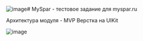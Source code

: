 ![image](https://github.com/unhe1rd/MySpar/assets/130218904/0f6b0134-4f54-4993-9d00-3533059b8138)# MySpar - тестовое задание для myspar.ru

Архитектура модуля - MVP
Верстка на UIKit

![image](https://github.com/unhe1rd/MySpar/assets/130218904/5f23d60b-92e2-44e1-9ee1-c1065117cce5)
